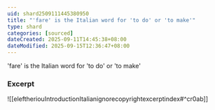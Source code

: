 ```yaml
---
uid: shard2509111445380950
title: "'fare' is the Italian word for 'to do' or 'to make'"
type: shard
categories: [sourced]
dateCreated: 2025-09-11T14:45:38+08:00
dateModified: 2025-09-15T12:36:47+08:00
---
```

'fare' is the Italian word for 'to do' or 'to make'
### Excerpt
![[eleftheriouIntroductionItalianignorecopyrightexcerptindex#^cr0ab]]